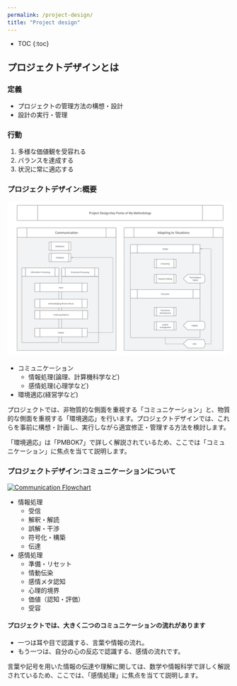 ```yaml
---
permalink: /project-design/
title: "Project design"
---
```


* TOC
{:toc}

## プロジェクトデザインとは

### 定義

* プロジェクトの管理方法の構想・設計  
* 設計の実行・管理  

### 行動

1. 多様な価値観を受容れる
1. バランスを達成する
1. 状況に常に適応する

### プロジェクトデザイン:概要

[![Project Design Flowchart](/assets/images/PDFlow.avif.jpg)](/assets/images/PDFlow.avif.jpg)

<!-- ![Project Design Flowchart](../assets/images/PDFlow.avif.jpg) -->

* コミュニケーション  
  * 情報処理(論理、計算機科学など)
  * 感情処理(心理学など)
* 環境適応(経営学など)

プロジェクトでは、非物質的な側面を重視する「コミュニケーション」と、物質的な側面を重視する「環境適応」を行います。プロジェクトデザインでは、これらを事前に構想・計画し、実行しながら適宜修正・管理する方法を検討します。

「環境適応」は「PMBOK7」で詳しく解説されているため、ここでは「コミュニケーション」に焦点を当てて説明します。

### プロジェクトデザイン:コミュニケーションについて

[![Communication Flowchart](../assets/images/PD&ComFlow.avif.jpg)](../assets/images/PD&ComFlow.avif.jpg)

<!-- <img src="../assets/img/PD&ComFlow.avif.jpg" alt="Communication Flowchart: Key Points of My Methodology"> -->

* 情報処理
  * 受信
  * 解釈・解読
  * 誤解・干渉
  * 符号化・構築
  * 伝達
* 感情処理
  * 準備・リセット
  * 情動伝染
  * 感情メタ認知
  * 心理的境界
  * 価値（認知・評価）
  * 受容

#### プロジェクトでは、大きく二つのコミュニケーションの流れがあります  

* 一つは耳や目で認識する、言葉や情報の流れ。
* もう一つは、自分の心の反応で認識する、感情の流れです。

言葉や記号を用いた情報の伝達や理解に関しては、数学や情報科学で詳しく解説されているため、ここでは、「感情処理」に焦点を当てて説明します。

